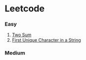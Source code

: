 # Leetcode
### Easy
1.   [Two Sum](https://github.com/f64051041/Leetcode/blob/main/Two_Sum.cpp)
387. [First Unique Character in a String](https://github.com/f64051041/Leetcode/blob/main/First_Unique_Character_in_a_String.cpp)



### Medium
